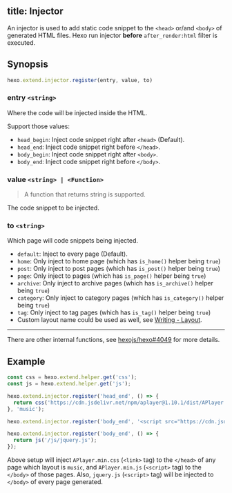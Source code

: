 title: Injector
---

An injector is used to add static code snippet to the `<head>` or/and `<body>` of generated HTML files. Hexo run injector **before** `after_render:html` filter is executed.

## Synopsis

```js
hexo.extend.injector.register(entry, value, to)
```

### entry `<string>`

Where the code will be injected inside the HTML.

Support those values:

- `head_begin`: Inject code snippet right after `<head>` (Default).
- `head_end`: Inject code snippet right before `</head>`.
- `body_begin`: Inject code snippet right after `<body>`.
- `body_end`: Inject code snippet right before `</body>`.

### value `<string> | <Function>`

> A function that returns string is supported.

The code snippet to be injected.

### to `<string>`

Which page will code snippets being injected.

- `default`: Inject to every page (Default).
- `home`: Only inject to home page (which has `is_home()` helper being `true`)
- `post`: Only inject to post pages (which has `is_post()` helper being `true`)
- `page`: Only inject to pages (which has `is_page()` helper being `true`)
- `archive`: Only inject to archive pages (which has `is_archive()` helper being `true`)
- `category`: Only inject to category pages (which has `is_category()` helper being `true`)
- `tag`: Only inject to tag pages (which has `is_tag()` helper being `true`)
- Custom layout name could be used as well, see [Writing - Layout](writing#Layout).

----

There are other internal functions, see [hexojs/hexo#4049](https://github.com/hexojs/hexo/pull/4049) for more details.

## Example

```js
const css = hexo.extend.helper.get('css');
const js = hexo.extend.helper.get('js');

hexo.extend.injector.register('head_end', () => {
  return css('https://cdn.jsdelivr.net/npm/aplayer@1.10.1/dist/APlayer.min.css');
}, 'music');

hexo.extend.injector.register('body_end', '<script src="https://cdn.jsdelivr.net/npm/aplayer@1.10.1/dist/APlayer.min.js">', 'music');

hexo.extend.injector.register('body_end', () => {
  return js('/js/jquery.js');
});
```

Above setup will inject `APlayer.min.css` (`<link>` tag) to the `</head>` of any page which layout is `music`, and `APlayer.min.js` (`<script>` tag) to the `</body>` of those pages. Also, `jquery.js` (`<script>` tag) will be injected to `</body>` of every page generated.
